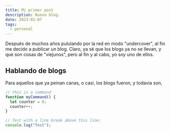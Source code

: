 ```yaml
---
title: Mi primer post
description: Nuevo blog.
date: 2023-01-07
tags:
  - personal
---
```




Después de muchos años pululando por la red en modo "undercover", al fin me decido a publicar un blog. Claro, ya sé que los blogs ya no se llevan, y que son cosas de "viejunos", pero al fin y al cabo, yo soy uno de ellos.


## Hablando de blogs

Para aquellos que ya peinan canas, o casi, los blogs fueron, y todavia son, 

```js
// this is a command
function myCommand() {
  let counter = 0;
  counter++;
}

// Test with a line break above this line.
console.log("Test");
```
